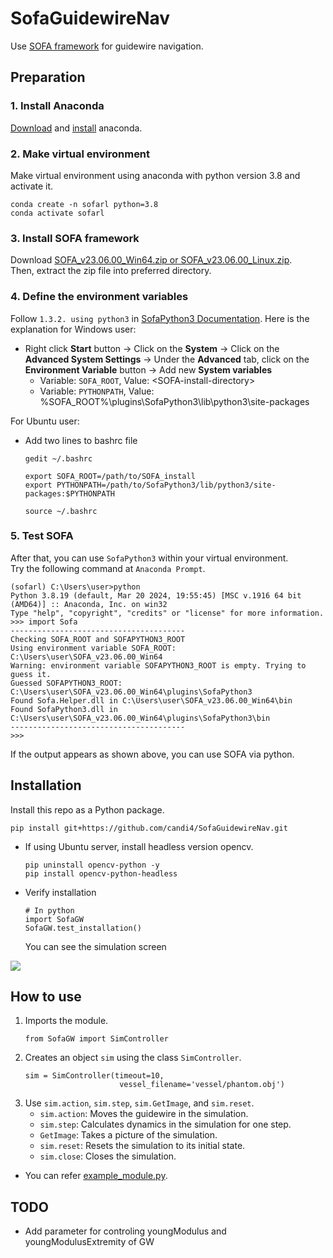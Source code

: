 # SofaGuidewireNav
Use [SOFA framework](https://github.com/sofa-framework/sofa) for guidewire navigation.


## Preparation
### 1. Install Anaconda
[Download](https://www.anaconda.com/download/success) and [install](https://docs.anaconda.com/free/anaconda/install/windows/) anaconda.    
### 2. Make virtual environment
Make virtual environment using anaconda with python version 3.8 and activate it.
```
conda create -n sofarl python=3.8
conda activate sofarl
```

### 3. Install SOFA framework
Download [SOFA_v23.06.00_Win64.zip or SOFA_v23.06.00_Linux.zip](https://github.com/sofa-framework/sofa/releases/tag/v23.06.00).    
Then, extract the zip file into preferred directory.   

### 4. Define the environment variables
Follow `1.3.2. using python3` in [SofaPython3 Documentation](https://sofapython3.readthedocs.io/en/latest/content/Installation.html#using-python3). Here is the explanation for Windows user:   
- Right click **Start** button -> Click on the **System** -> Click on the **Advanced System Settings** -> Under the **Advanced** tab, click on the **Environment Variable** button -> Add new **System variables**
   - Variable: `SOFA_ROOT`, Value: \<SOFA-install-directory>
   - Variable: `PYTHONPATH`, Value: %SOFA_ROOT%\plugins\SofaPython3\lib\python3\site-packages   

For Ubuntu user:    
* Add two lines to bashrc file
   ```
   gedit ~/.bashrc
   ```
   ```
   export SOFA_ROOT=/path/to/SOFA_install
   export PYTHONPATH=/path/to/SofaPython3/lib/python3/site-packages:$PYTHONPATH
   ```
   ```
   source ~/.bashrc
   ```

### 5. Test SOFA
After that, you can use `SofaPython3` within your virtual environment.   
Try the following command at `Anaconda Prompt`.
```
(sofarl) C:\Users\user>python
Python 3.8.19 (default, Mar 20 2024, 19:55:45) [MSC v.1916 64 bit (AMD64)] :: Anaconda, Inc. on win32
Type "help", "copyright", "credits" or "license" for more information.
>>> import Sofa
---------------------------------------
Checking SOFA_ROOT and SOFAPYTHON3_ROOT
Using environment variable SOFA_ROOT: C:\Users\user\SOFA_v23.06.00_Win64
Warning: environment variable SOFAPYTHON3_ROOT is empty. Trying to guess it.
Guessed SOFAPYTHON3_ROOT: C:\Users\user\SOFA_v23.06.00_Win64\plugins\SofaPython3
Found Sofa.Helper.dll in C:\Users\user\SOFA_v23.06.00_Win64\bin
Found SofaPython3.dll in C:\Users\user\SOFA_v23.06.00_Win64\plugins\SofaPython3\bin
---------------------------------------
>>>
```
If the output appears as shown above, you can use SOFA via python.


## Installation
Install this repo as a Python package.
```
pip install git+https://github.com/candi4/SofaGuidewireNav.git
```
* If using Ubuntu server, install headless version opencv.
   ```
   pip uninstall opencv-python -y
   pip install opencv-python-headless
   ```
* Verify installation
   ```
   # In python
   import SofaGW
   SofaGW.test_installation()
   ```
   You can see the simulation screen   
 <img src="readme_files/example.gif">

## How to use   
1. Imports the module.   
   ```
   from SofaGW import SimController
   ```
2. Creates an object `sim` using the class `SimController`.
   ```
   sim = SimController(timeout=10,
                        vessel_filename='vessel/phantom.obj')
   ```
3. Use `sim.action`, `sim.step`, `sim.GetImage`, and `sim.reset`.  
   * `sim.action`: Moves the guidewire in the simulation.   
   * `sim.step`: Calculates dynamics in the simulation for one step.   
   * `GetImage`: Takes a picture of the simulation.      
   * `sim.reset`: Resets the simulation to its initial state. 
   * `sim.close`: Closes the simulation.    
- You can refer [example_module.py](example.py).   


## TODO
* Add parameter for controling youngModulus and youngModulusExtremity of GW